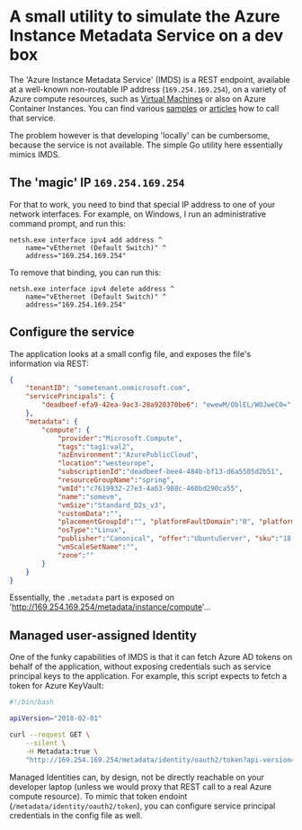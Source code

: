 # A small utility to simulate the Azure Instance Metadata Service on a dev box

The 'Azure Instance Metadata Service' (IMDS) is a REST endpoint, available at a well-known non-routable IP address (`169.254.169.254`), on a variety of Azure compute resources, such as [Virtual Machines](https://docs.microsoft.com/en-us/azure/virtual-machines/linux/instance-metadata-service) or also on Azure Container Instances. You can find various [samples](https://github.com/microsoft/azureimds) or [articles](http://blog.geuer-pollmann.de/blog/2019/02/28/call-azure-arm-api-with-curl/) how to call that service.

The problem however is that developing 'locally' can be cumbersome, because the service is not available. The simple Go utility here essentially mimics IMDS.

## The 'magic' IP `169.254.169.254`

For that to work, you need to bind that special IP address to one of your network interfaces. For example, on Windows, I run an administrative command prompt, and run this:

```batch
netsh.exe interface ipv4 add address ^
    name="vEthernet (Default Switch)" ^
    address="169.254.169.254"
```

To remove that binding, you can run this:

```batch
netsh.exe interface ipv4 delete address ^
    name="vEthernet (Default Switch)" ^
    address="169.254.169.254"
```

## Configure the service

The application looks at a small config file, and exposes the file's information via REST:

```json
{
    "tenantID": "sometenant.onmicrosoft.com",
    "servicePrincipals": {
        "deadbeef-efa9-42ea-9ac3-28a920370be6": "ewewM/OblEL/WOJweC0="
    },
    "metadata": {
        "compute": {
            "provider":"Microsoft.Compute",
            "tags":"tag1:val2",
            "azEnvironment":"AzurePublicCloud",
            "location":"westeurope",
            "subscriptionId":"deadbeef-bee4-484b-bf13-d6a5505d2b51",
            "resourceGroupName":"spring",
            "vmId":"c7619932-27e3-4a63-988c-460bd290ca55",
            "name":"somevm",
            "vmSize":"Standard_D2s_v3",
            "customData":"",
            "placementGroupId":"", "platformFaultDomain":"0", "platformUpdateDomain":"0",
            "osType":"Linux",
            "publisher":"Canonical", "offer":"UbuntuServer", "sku":"18.04-LTS", "version":"18.04.201905290",
            "vmScaleSetName":"",
            "zone":""
        }
    }
}
```

Essentially, the `.metadata` part is exposed on 'http://169.254.169.254/metadata/instance/compute'... 

## Managed user-assigned Identity

One of the funky capabilities of IMDS is that it can fetch Azure AD tokens on behalf of the application, without exposing credentials such as service principal keys to the application. For example, this script expects to fetch a token for Azure KeyVault:

```bash
#!/bin/bash

apiVersion="2018-02-01"

curl --request GET \
    --silent \
    -H Metadata:true \
    "http://169.254.169.254/metadata/identity/oauth2/token?api-version=${apiVersion}&client_id=${service_principal_application_id}&resource=https%3A%2F%2Fvault.azure.net"
```

Managed Identities can, by design, not be directly reachable on your developer laptop (unless we would proxy that REST call to a real Azure compute resource). To mimic that token endoint (`/metadata/identity/oauth2/token`), you can configure service principal credentials in the config file as well.
